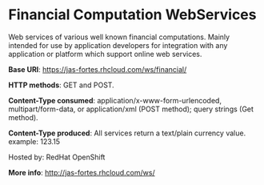 Financial Computation WebServices
=================================

Web services of various well known financial computations. Mainly intended for use by application developers for integration with any application or platform which support online web services.


<b>Base URI</b>: https://jas-fortes.rhcloud.com/ws/financial/


<b>HTTP methods</b>: GET and POST.


<b>Content-Type consumed</b>: application/x-www-form-urlencoded, multipart/form-data, or application/xml (POST method); query strings (Get method).


<b>Content-Type produced</b>: All services return a text/plain currency value. example: 123.15


Hosted by: RedHat OpenShift



<b>More info</b>: http://jas-fortes.rhcloud.com/ws/

